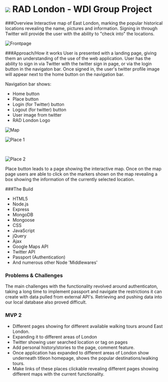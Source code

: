 # ![](https://ga-dash.s3.amazonaws.com/production/assets/logo-9f88ae6c9c3871690e33280fcf557f33.png) RAD London - WDI Group Project

###Overview
Interactive map of East London, marking the popular historical locations revealing the name, pictures and information. Signing in through Twitter will provide the user with the ability to "check into" the locations. 

![Frontpage](https://cloud.githubusercontent.com/assets/13486932/10378251/ca572906-6dff-11e5-9213-66902c9db244.png "Front Page")


###Approach/How it works
User is presented with a landing page, giving them an understanding of the use of the web application. User has the ability to sign in via Twitter with the twitter sign in page, or via the login button in the navigaton bar. Once signed in, the user's twitter profile image will appear next to the home button on the navigation bar. 

Navigation bar shows:

* Home button 
* Place button 
* Login (for Twitter) button
* Logout (for twitter) button
* User image from twitter
* RAD London Logo

![Map](https://cloud.githubusercontent.com/assets/13486932/10389224/b995e644-6e67-11e5-9bc4-c15a9d6f3f8f.png "Map Page")


![Place 1](https://cloud.githubusercontent.com/assets/13486932/10389282/0e6192d6-6e68-11e5-9253-e5ef97349458.png "Freedom Press: Place example")

<br>

![Place 2](https://cloud.githubusercontent.com/assets/13486932/10389290/22615244-6e68-11e5-8736-d636aaf493d5.png "Battle of Cable Street: Place example")

Place button leads to a page showing the interactive map.
Once on the map page users are able to click on the markers shown on the map revealing a box showing the information of the currently selected location. 

###The Build

* HTML5
* Node.js
* Express
* MongoDB
* Mongoose
* CSS
* JavaScript
* jQuery
* Ajax
* Google Maps API
* Twitter API
* Passport (Authentication)
* And numerous other Node 'Middlewares'

### Problems & Challenges 

The main challenges with the functionality revolved around authenticaton, taking a long time to implement passport and navigate the restrictions it can create with data pulled from external API's.
Retrieving and pushing data into our local database also proved difficult. 

### MVP 2
* Different pages showing for different available walking tours around East London.
* Expanding it to different areas of London
* Twitter showing user searched location or tag on pages
* Add personal history/stories to the page, comment feature. 
* Once application has expanded to different areas of London show underneath titleon homepage, shows the popular destinations/walking tours.
* Make links of these places clickable revealing different pages showing different maps with the current functionality.
